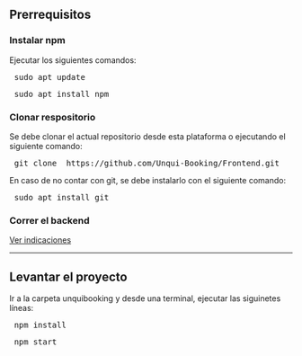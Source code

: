 ## Prerrequisitos

### Instalar npm

Ejecutar los siguientes comandos:

<pre> sudo apt update </pre>

<pre> sudo apt install npm </pre> 

### Clonar respositorio

Se debe clonar el actual repositorio desde esta plataforma o ejecutando el siguiente comando:

<pre> git clone  https://github.com/Unqui-Booking/Frontend.git </pre>

En caso de no contar con git, se debe instalarlo con el siguiente comando:

<pre> sudo apt install git </pre> 

### Correr el backend

[Ver indicaciones](https://github.com/Unqui-Booking/Backend.git)

***

## Levantar el proyecto

Ir a la carpeta unquibooking y desde una terminal, ejecutar las siguinetes líneas:

<pre> npm install </pre> 
<pre> npm start </pre> 
